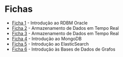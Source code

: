 # Fichas
* [Ficha 1](FE01/) - Introdução ao RDBM Oracle
* [Ficha 2](FE02/) - Armazenamento de Dados em Tempo Real
* [Ficha 3](FE03/) - Armazenamento de Dados em Tempo Real
* [Ficha 4](FE04/) - Introdução ao MongoDB
* [Ficha 5](FE05/) - Introdução ao ElasticSearch
* [Ficha 6](FE06/) - Introdução às Bases de Dados de Grafos